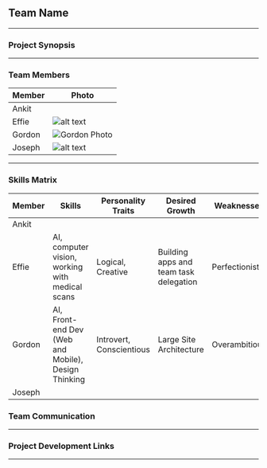 ## Team Name
---

### Project Synopsis
---

### Team Members
| Member | Photo |
| -------| ------|
| Ankit  ||
| Effie  | ![alt text](https://media.licdn.com/dms/image/C5103AQFNo_u5JiAOGA/profile-displayphoto-shrink_200_200/0?e=1559779200&v=beta&t=aKYRzyo9p0n54yh77f2tuJEe_ZkYJOfSxE6-HxpZgAo)|
| Gordon | ![Gordon Photo](https://media.licdn.com/dms/image/C5603AQG3fknjlc74RA/profile-displayphoto-shrink_200_200/0?e=1559779200&v=beta&t=ziD1fUQQJ5KKIFUlfcRlaG6j5CrKnps4u7GqolzuyLg)|
|Joseph |![alt text](https://0.academia-photos.com/50272982/19369122/19286444/s200_joseph_likhuva.okonda.jpg)|
---
### Skills Matrix
| Member | Skills | Personality Traits | Desired Growth | Weaknesses |
| ------ | ------ | ------------------ | -------------- | ---------- |
| Ankit | | | | |
| Effie | AI, computer vision, working with medical scans | Logical, Creative | Building apps and team task delegation | Perfectionist |
| Gordon | AI, Front-end Dev (Web and Mobile), Design Thinking | Introvert, Conscientious | Large Site Architecture | Overambitious |
| Joseph | | | | |

### Team Communication
---

### Project Development Links
---
